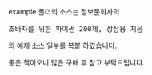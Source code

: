 example 폴더의 소스는 정보문화사의     

<pre>초바자를 위한 파이썬 200제, 장삼용 지음</pre>

의 예제 소스 일부를 복붙 하였습니다.

좋은 책이오니 많은 구매 후 참고 부탁드립니다.  